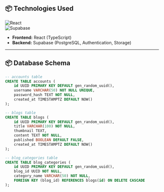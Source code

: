 ## 📦 Technologies Used

![React](https://upload.wikimedia.org/wikipedia/commons/a/a7/React-icon.svg)  
![Supabase](https://seeklogo.com/images/S/supabase-logo-DCC676FFE2-seeklogo.com.png)

- **Frontend:** React (TypeScript)
- **Backend:** Supabase (PostgreSQL, Authentication, Storage)
---

## 📦 Database Schema
```sql
-- accounts table
CREATE TABLE accounts (
    id UUID PRIMARY KEY DEFAULT gen_random_uuid(),
    username VARCHAR(50) NOT NULL UNIQUE,
    password_hash TEXT NOT NULL,
    created_at TIMESTAMPTZ DEFAULT NOW()
);

-- blogs table
CREATE TABLE blogs (
    id UUID PRIMARY KEY DEFAULT gen_random_uuid(),
    title VARCHAR(100) NOT NULL,
    thumbnail TEXT,
    content TEXT NOT NULL,
    published BOOLEAN DEFAULT FALSE,
    created_at TIMESTAMPTZ DEFAULT NOW()
);

-- blog_categories table
CREATE TABLE blog_categories (
    id UUID PRIMARY KEY DEFAULT gen_random_uuid(),
    blog_id UUID NOT NULL,
    category_name VARCHAR(50) NOT NULL,
    FOREIGN KEY (blog_id) REFERENCES blogs(id) ON DELETE CASCADE
);
